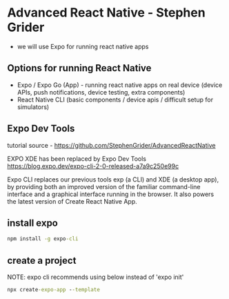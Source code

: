 # Advanced React Native - Stephen Grider

- we will use Expo for running react native apps

## Options for running React Native

- Expo / Expo Go (App) - running react native apps on real device (device APIs, push notifications, device testing, extra components)
- React Native CLI (basic components / device apis / difficult setup for simulators)

## Expo Dev Tools

tutorial source - https://github.com/StephenGrider/AdvancedReactNative

EXPO XDE has been replaced by Expo Dev Tools
https://blog.expo.dev/expo-cli-2-0-released-a7a9c250e99c

Expo CLI replaces our previous tools exp (a CLI) and XDE (a desktop app), by providing both an improved version of the familiar command-line interface and a graphical interface running in the browser. It also powers the latest version of Create React Native App.

## install expo

```cmd
npm install -g expo-cli
```

## create a project

NOTE: expo cli recommends using below instead of 'expo init'

```cmd
npx create-expo-app --template
```
